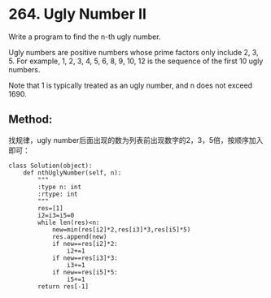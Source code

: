 # 264. Ugly Number II

Write a program to find the n-th ugly number.

Ugly numbers are positive numbers whose prime factors only include 2, 3, 5. For example, 1, 2, 3, 4, 5, 6, 8, 9, 10, 12 is the sequence of the first 10 ugly numbers.

Note that 1 is typically treated as an ugly number, and n does not exceed 1690.

## Method:

找规律，ugly number后面出现的数为列表前出现数字的2，3，5倍，按顺序加入即可：

    class Solution(object):
        def nthUglyNumber(self, n):
            """
            :type n: int
            :rtype: int
            """
            res=[1]
            i2=i3=i5=0
            while len(res)<n:
                new=min(res[i2]*2,res[i3]*3,res[i5]*5)
                res.append(new)
                if new==res[i2]*2:
                    i2+=1
                if new==res[i3]*3:
                    i3+=1
                if new==res[i5]*5:
                    i5+=1
            return res[-1]
                